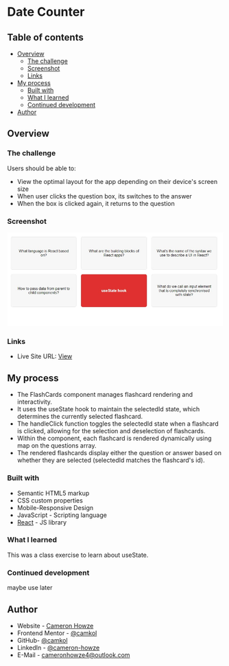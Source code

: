 # Date Counter

## Table of contents

- [Overview](#overview)
  - [The challenge](#the-challenge)
  - [Screenshot](#screenshot)
  - [Links](#links)
- [My process](#my-process)
  - [Built with](#built-with)
  - [What I learned](#what-i-learned)
  - [Continued development](#continued-development)
- [Author](#author)

## Overview

### The challenge

Users should be able to:

- View the optimal layout for the app depending on their device's screen size
- When user clicks the question box, its switches to the answer
- When the box is clicked again, it returns to the question

### Screenshot

![](./screen.JPG)

### Links

- Live Site URL: [View](https://flashcards2.netlify.app/)

## My process

- The FlashCards component manages flashcard rendering and interactivity.
- It uses the useState hook to maintain the selectedId state, which determines the currently selected flashcard.
- The handleClick function toggles the selectedId state when a flashcard is clicked, allowing for the selection and deselection of flashcards.
- Within the component, each flashcard is rendered dynamically using map on the questions array.
- The rendered flashcards display either the question or answer based on whether they are selected (selectedId matches the flashcard's id).

### Built with

- Semantic HTML5 markup
- CSS custom properties
- Mobile-Responsive Design
- JavaScript - Scripting language
- [React](https://reactjs.org/) - JS library

### What I learned

This was a class exercise to learn about useState.

### Continued development

maybe use later

## Author

- Website - [Cameron Howze](https://camkol.github.io/)
- Frontend Mentor - [@camkol](https://www.frontendmentor.io/profile/camkol)
- GitHub- [@camkol](https://github.com/camkol)
- LinkedIn - [@cameron-howze](https://www.linkedin.com/in/cameron-howze-28a646109/)
- E-Mail - [cameronhowze4@outlook.com](mailto:cameronhowze4@outlook.com)
